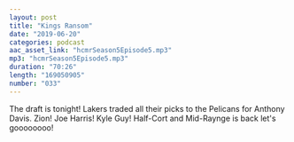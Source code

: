 ```yaml
---
layout: post
title: "Kings Ransom"
date: "2019-06-20"
categories: podcast
aac_asset_link: "hcmrSeason5Episode5.mp3"
mp3: "hcmrSeason5Episode5.mp3"
duration: "70:26"
length: "169050905"
number: "033"
---
```


The draft is tonight! Lakers traded all their picks to the Pelicans for Anthony Davis. Zion! Joe Harris! Kyle Guy! Half-Cort and Mid-Raynge is back let's goooooooo!
